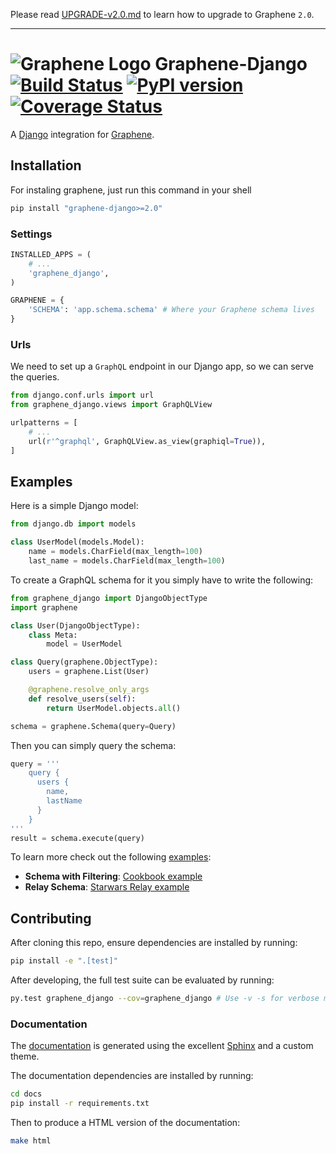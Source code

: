 Please read [UPGRADE-v2.0.md](https://github.com/graphql-python/graphene/blob/master/UPGRADE-v2.0.md) to learn how to upgrade to Graphene `2.0`.

---

# ![Graphene Logo](http://graphene-python.org/favicon.png) Graphene-Django [![Build Status](https://travis-ci.org/graphql-python/graphene-django.svg?branch=master)](https://travis-ci.org/graphql-python/graphene-django) [![PyPI version](https://badge.fury.io/py/graphene-django.svg)](https://badge.fury.io/py/graphene-django) [![Coverage Status](https://coveralls.io/repos/graphql-python/graphene-django/badge.svg?branch=master&service=github)](https://coveralls.io/github/graphql-python/graphene-django?branch=master)


A [Django](https://www.djangoproject.com/) integration for [Graphene](http://graphene-python.org/).

## Installation

For instaling graphene, just run this command in your shell

```bash
pip install "graphene-django>=2.0"
```

### Settings

```python
INSTALLED_APPS = (
    # ...
    'graphene_django',
)

GRAPHENE = {
    'SCHEMA': 'app.schema.schema' # Where your Graphene schema lives
}
```

### Urls

We need to set up a `GraphQL` endpoint in our Django app, so we can serve the queries.

```python
from django.conf.urls import url
from graphene_django.views import GraphQLView

urlpatterns = [
    # ...
    url(r'^graphql', GraphQLView.as_view(graphiql=True)),
]
```

## Examples

Here is a simple Django model:

```python
from django.db import models

class UserModel(models.Model):
    name = models.CharField(max_length=100)
    last_name = models.CharField(max_length=100)
```

To create a GraphQL schema for it you simply have to write the following:

```python
from graphene_django import DjangoObjectType
import graphene

class User(DjangoObjectType):
    class Meta:
        model = UserModel

class Query(graphene.ObjectType):
    users = graphene.List(User)

    @graphene.resolve_only_args
    def resolve_users(self):
        return UserModel.objects.all()

schema = graphene.Schema(query=Query)
```

Then you can simply query the schema:

```python
query = '''
    query {
      users {
        name,
        lastName
      }
    }
'''
result = schema.execute(query)
```

To learn more check out the following [examples](examples/):

* **Schema with Filtering**: [Cookbook example](examples/cookbook)
* **Relay Schema**: [Starwars Relay example](examples/starwars)


## Contributing

After cloning this repo, ensure dependencies are installed by running:

```sh
pip install -e ".[test]"
```

After developing, the full test suite can be evaluated by running:

```sh
py.test graphene_django --cov=graphene_django # Use -v -s for verbose mode
```


### Documentation

The [documentation](http://docs.graphene-python.org/projects/django/en/latest/) is generated using the excellent [Sphinx](http://www.sphinx-doc.org/) and a custom theme.

The documentation dependencies are installed by running:

```sh
cd docs
pip install -r requirements.txt
```

Then to produce a HTML version of the documentation:

```sh
make html
```
